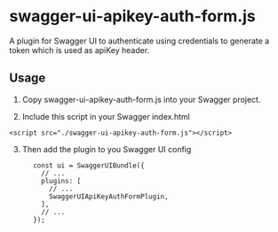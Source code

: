 # swagger-ui-apikey-auth-form.js
A plugin for Swagger UI to authenticate using credentials to generate a token which is used as apiKey header. 

## Usage

1. Copy swagger-ui-apikey-auth-form.js into your Swagger project.

2. Include this script in your Swagger index.html

```
<script src="./swagger-ui-apikey-auth-form.js"></script>
```

3. Then add the plugin to you Swagger UI config

```
      const ui = SwaggerUIBundle({
        // ...
        plugins: [
          // ...
          SwaggerUIApiKeyAuthFormPlugin,
        ],
        // ...
      });
```
